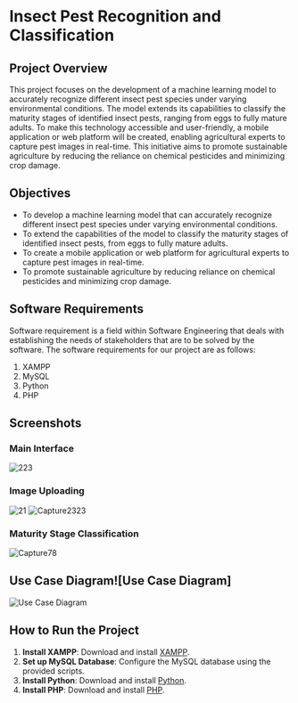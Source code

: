 # Insect Pest Recognition and Classification

## Project Overview
This project focuses on the development of a machine learning model to accurately recognize different insect pest species under varying environmental conditions. The model extends its capabilities to classify the maturity stages of identified insect pests, ranging from eggs to fully mature adults. To make this technology accessible and user-friendly, a mobile application or web platform will be created, enabling agricultural experts to capture pest images in real-time. This initiative aims to promote sustainable agriculture by reducing the reliance on chemical pesticides and minimizing crop damage.

## Objectives
- To develop a machine learning model that can accurately recognize different insect pest species under varying environmental conditions.
- To extend the capabilities of the model to classify the maturity stages of identified insect pests, from eggs to fully mature adults.
- To create a mobile application or web platform for agricultural experts to capture pest images in real-time.
- To promote sustainable agriculture by reducing reliance on chemical pesticides and minimizing crop damage.

## Software Requirements
Software requirement is a field within Software Engineering that deals with establishing the needs of stakeholders that are to be solved by the software. The software requirements for our project are as follows:
1. XAMPP
2. MySQL
3. Python
4. PHP

## Screenshots

### Main Interface

![223](https://github.com/akshau12a/insect_detection/assets/92288367/777ae3b3-f18c-40ec-9584-dd60095f80dd)



### Image Uploading

![21](https://github.com/akshau12a/insect_detection/assets/92288367/e59b84ca-9a42-43e3-a3ae-9053015f05a4)
![Capture2323](https://github.com/akshau12a/insect_detection/assets/92288367/bd9ab785-1385-48fa-bb40-cb4a6b6e2cc6)


### Maturity Stage Classification

![Capture78](https://github.com/akshau12a/insect_detection/assets/92288367/2c95858b-ebc7-4d96-a571-bf244475dd29)


## Use Case Diagram![Use Case Diagram]

![Use Case Diagram](https://github.com/akshau12a/insect_detection/assets/92288367/a9211079-6b9b-42ad-9d2b-6bbd924a4c03)



## How to Run the Project
1. **Install XAMPP**: Download and install [XAMPP](https://www.apachefriends.org/index.html).
2. **Set up MySQL Database**: Configure the MySQL database using the provided scripts.
3. **Install Python**: Download and install [Python](https://www.python.org/downloads/).
4. **Install PHP**: Download and install [PHP](https://www.php.net/downloads.php).

